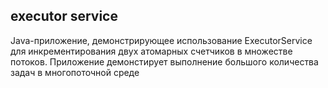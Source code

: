 ## executor service
 
Java-приложение, демонстрирующее использование ExecutorService для инкрементирования двух атомарных счетчиков в множестве потоков. Приложение демонстирует выполнение большого количества задач в многопоточной среде